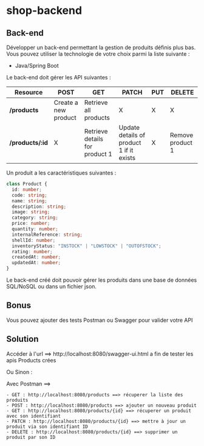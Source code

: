 # shop-backend

## Back-end

Développer un back-end permettant la gestion de produits définis plus bas.
Vous pouvez utiliser la technologie de votre choix parmi la liste suivante :

- Java/Spring Boot


Le back-end doit gérer les API suivantes :

| Resource           | POST                  | GET                            | PATCH                                    | PUT | DELETE           |
| ------------------ | --------------------- | ------------------------------ | ---------------------------------------- | --- | ---------------- |
| **/products**      | Create a new product  | Retrieve all products          | X                                        | X   |     X            |
| **/products/:id**  | X                     | Retrieve details for product 1 | Update details of product 1 if it exists | X   | Remove product 1 |

Un produit a les caractéristiques suivantes :

``` typescript
class Product {
  id: number;
  code: string;
  name: string;
  description: string;
  image: string;
  category: string;
  price: number;
  quantity: number;
  internalReference: string;
  shellId: number;
  inventoryStatus: "INSTOCK" | "LOWSTOCK" | "OUTOFSTOCK";
  rating: number;
  createdAt: number;
  updatedAt: number;
}
```

Le back-end créé doit pouvoir gérer les produits dans une base de données SQL/NoSQL ou dans un fichier json.

## Bonus

Vous pouvez ajouter des tests Postman ou Swagger pour valider votre API


## Solution

Accéder à l'url ==> http://localhost:8080/swagger-ui.html a fin de tester les apis Products crées

  Ou Sinon :

Avec Postman ==> 

    - GET : http://localhost:8080/products ==> récuperer la liste des produits
    - POST : http://localhost:8080/products ==> ajouter un nouveau produit
    - GET : http://localhost:8080/products/{id} ==> récuperer un produit avec son identifiant
    - PATCH : http://localhost:8080/products/{id} ==> mettre à jour un produit via son identifiant ID
    - DELETE : http://localhost:8080/products/{id} ==> supprimer un produit par son ID

